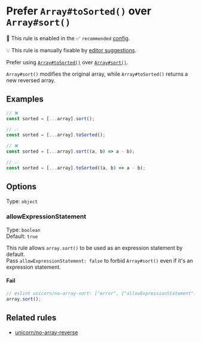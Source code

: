 # Prefer `Array#toSorted()` over `Array#sort()`

💼 This rule is enabled in the ✅ `recommended` [config](https://github.com/sindresorhus/eslint-plugin-unicorn#recommended-config).

💡 This rule is manually fixable by [editor suggestions](https://eslint.org/docs/latest/use/core-concepts#rule-suggestions).

<!-- end auto-generated rule header -->
<!-- Do not manually modify this header. Run: `npm run fix:eslint-docs` -->

Prefer using [`Array#toSorted()`](https://developer.mozilla.org/en-US/docs/Web/JavaScript/Reference/Global_Objects/Array/toSorted) over [`Array#sort()`](https://developer.mozilla.org/en-US/docs/Web/JavaScript/Reference/Global_Objects/Array/sort).

`Array#sort()` modifies the original array, while `Array#toSorted()` returns a new reversed array.

## Examples

```js
// ❌
const sorted = [...array].sort();

// ✅
const sorted = [...array].toSorted();
```

```js
// ❌
const sorted = [...array].sort((a, b) => a - b);

// ✅
const sorted = [...array].toSorted((a, b) => a - b);
```

## Options

Type: `object`

### allowExpressionStatement

Type: `boolean`\
Default: `true`

This rule allows `array.sort()` to be used as an expression statement by default.\
Pass `allowExpressionStatement: false` to forbid `Array#sort()` even if it's an expression statement.

#### Fail

```js
// eslint unicorn/no-array-sort: ["error", {"allowExpressionStatement": true}]
array.sort();
```

## Related rules

- [unicorn/no-array-reverse](./no-array-reverse.md)
